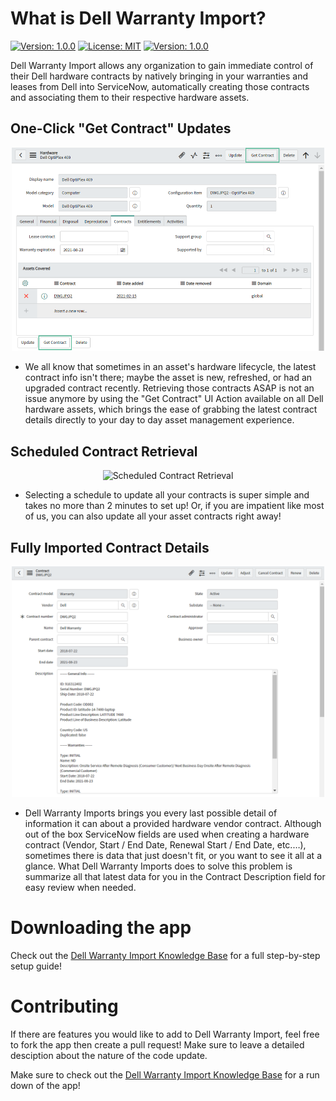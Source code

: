 # What is Dell Warranty Import?

[![Version: 1.0.0](https://img.shields.io/badge/-ServiceNow-blue)](https://github.com/macias-daniel/Dell_Warranty_Import) [![License: MIT](https://img.shields.io/badge/License-MIT-blue.svg)](https://github.com/macias-daniel/Dell_Warranty_Import) [![Version: 1.0.0](https://img.shields.io/badge/Version-v1.0.0-brightgreen)](https://github.com/macias-daniel/Dell_Warranty_Import) 

Dell Warranty Import allows any organization to gain immediate control of their Dell hardware contracts by natively bringing in your warranties and leases from Dell into ServiceNow, automatically creating those contracts and associating them to their respective hardware assets. 

## One-Click "Get Contract" Updates

<div align = 'center'><img src= "./readme_assets/dell_get_contract_highlight.png" alt= "Scheduled Contract Retrieval" width="500px"></div>

- We all know that sometimes in an asset's hardware lifecycle, the latest contract info isn't there; maybe the asset is new, refreshed, or had an upgraded contract recently. Retrieving those contracts ASAP is not an issue anymore by using the "Get Contract"  UI Action available on all Dell hardware assets, which brings the ease of grabbing the latest contract details directly to your day to day asset management experience.

## Scheduled Contract Retrieval

<div align = 'center'><img src= "./readme_assets/contract_retrieval_schedule.png" alt= "Scheduled Contract Retrieval" width="500px"></div>

- Selecting a schedule to update all your contracts is super simple and takes no more than 2 minutes to set up! Or, if you are impatient like most of us, you can also update all your asset contracts right away!

## Fully Imported Contract Details

<div align = 'center'><img src= "./readme_assets/dell_contract_overview.png" alt= "Contract Overview" width="500px"></div>

- Dell Warranty Imports brings you every last possible detail of information it can about a provided hardware vendor contract. Although out of the box ServiceNow fields are used when creating a hardware contract (Vendor, Start / End Date, Renewal Start / End Date, etc.…), sometimes there is data that just doesn't fit, or you want to see it all at a glance. What Dell Warranty Imports does to solve this problem is summarize all that latest data for you in the Contract Description field for easy review when needed.

# Downloading the app

Check out the <a href= "https://www.by-daniel.com/post/dell-step-by-step-guide" target="_blank">Dell Warranty Import Knowledge Base</a> for a full step-by-step setup guide!

# Contributing

If there are features you would like to add to Dell Warranty Import, feel free to fork the app then create a pull request! Make sure to leave a detailed desciption about the nature of the code update.

Make sure to check out the <a href= "https://www.by-daniel.com/post/dell-step-by-step-guide" target="_blank">Dell Warranty Import Knowledge Base</a> for a run down of the app!